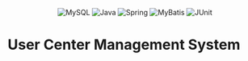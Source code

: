 

<p align="center">
  <a>
    <img src="https://img.shields.io/badge/MySQL-8.0.31-blue.svg" alt="MySQL">
    <img src="https://img.shields.io/badge/Java-1.17-blue.svg" alt="Java">
    <img src="https://img.shields.io/badge/Spring-2.7.17-brightgreen.svg" alt="Spring">
    <img src="https://img.shields.io/badge/MyBatis-3.5.3.2-blue.svg" alt="MyBatis">
    <img src="https://img.shields.io/badge/JUnit-4.13.2-orange.svg" alt="JUnit">
  </a>
</p>



# User Center Management System